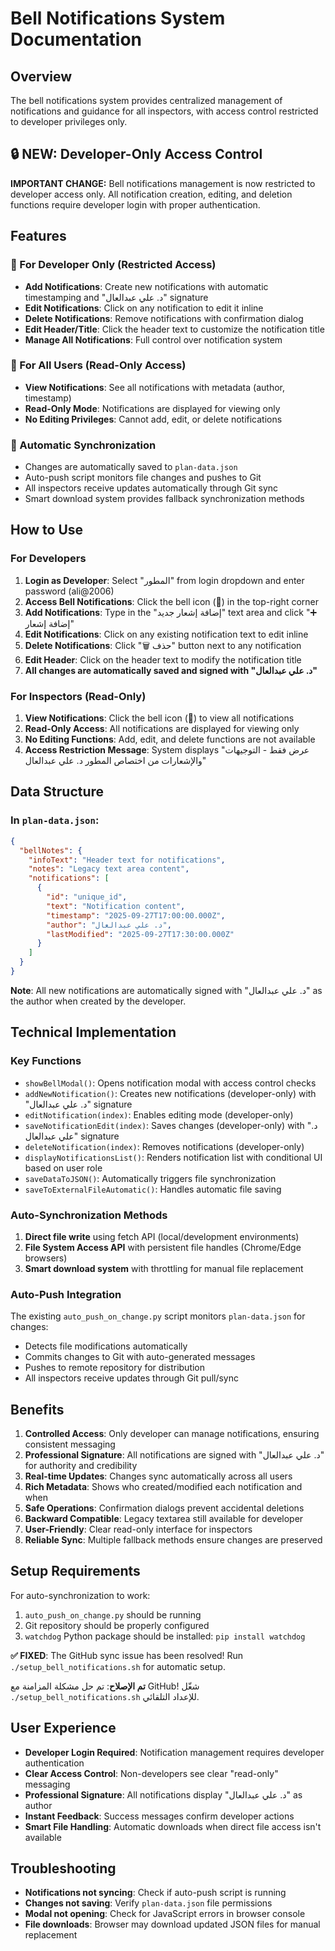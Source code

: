 # Bell Notifications System Documentation

## Overview
The bell notifications system provides centralized management of notifications and guidance for all inspectors, with access control restricted to developer privileges only.

## 🔒 NEW: Developer-Only Access Control
**IMPORTANT CHANGE:** Bell notifications management is now restricted to developer access only. All notification creation, editing, and deletion functions require developer login with proper authentication.

## Features

### 🔐 For Developer Only (Restricted Access)
- **Add Notifications**: Create new notifications with automatic timestamping and "د. علي عبدالعال" signature
- **Edit Notifications**: Click on any notification to edit it inline
- **Delete Notifications**: Remove notifications with confirmation dialog
- **Edit Header/Title**: Click the header text to customize the notification title
- **Manage All Notifications**: Full control over notification system

### 👀 For All Users (Read-Only Access)
- **View Notifications**: See all notifications with metadata (author, timestamp)
- **Read-Only Mode**: Notifications are displayed for viewing only
- **No Editing Privileges**: Cannot add, edit, or delete notifications

### 🔄 Automatic Synchronization
- Changes are automatically saved to `plan-data.json`
- Auto-push script monitors file changes and pushes to Git
- All inspectors receive updates automatically through Git sync
- Smart download system provides fallback synchronization methods

## How to Use

### For Developers
1. **Login as Developer**: Select "المطور" from login dropdown and enter password (ali@2006)
2. **Access Bell Notifications**: Click the bell icon (🔔) in the top-right corner
3. **Add Notifications**: Type in the "إضافة إشعار جديد" text area and click "➕ إضافة إشعار"
4. **Edit Notifications**: Click on any existing notification text to edit inline
5. **Delete Notifications**: Click "🗑️ حذف" button next to any notification
6. **Edit Header**: Click on the header text to modify the notification title
7. **All changes are automatically saved and signed with "د. علي عبدالعال"**

### For Inspectors (Read-Only)
1. **View Notifications**: Click the bell icon (🔔) to view all notifications
2. **Read-Only Access**: All notifications are displayed for viewing only
3. **No Editing Functions**: Add, edit, and delete functions are not available
4. **Access Restriction Message**: System displays "عرض فقط - التوجيهات والإشعارات من اختصاص المطور د. علي عبدالعال"

## Data Structure

### In `plan-data.json`:
```json
{
  "bellNotes": {
    "infoText": "Header text for notifications",
    "notes": "Legacy text area content",
    "notifications": [
      {
        "id": "unique_id",
        "text": "Notification content",
        "timestamp": "2025-09-27T17:00:00.000Z",
        "author": "د. علي عبدالعال",
        "lastModified": "2025-09-27T17:30:00.000Z"
      }
    ]
  }
}
```

**Note**: All new notifications are automatically signed with "د. علي عبدالعال" as the author when created by the developer.

## Technical Implementation

### Key Functions
- `showBellModal()`: Opens notification modal with access control checks
- `addNewNotification()`: Creates new notifications (developer-only) with "د. علي عبدالعال" signature
- `editNotification(index)`: Enables editing mode (developer-only)
- `saveNotificationEdit(index)`: Saves changes (developer-only) with "د. علي عبدالعال" signature
- `deleteNotification(index)`: Removes notifications (developer-only)
- `displayNotificationsList()`: Renders notification list with conditional UI based on user role
- `saveDataToJSON()`: Automatically triggers file synchronization
- `saveToExternalFileAutomatic()`: Handles automatic file saving

### Auto-Synchronization Methods
1. **Direct file write** using fetch API (local/development environments)
2. **File System Access API** with persistent file handles (Chrome/Edge browsers)
3. **Smart download system** with throttling for manual file replacement

### Auto-Push Integration
The existing `auto_push_on_change.py` script monitors `plan-data.json` for changes:
- Detects file modifications automatically
- Commits changes to Git with auto-generated messages
- Pushes to remote repository for distribution
- All inspectors receive updates through Git pull/sync

## Benefits

1. **Controlled Access**: Only developer can manage notifications, ensuring consistent messaging
2. **Professional Signature**: All notifications are signed with "د. علي عبدالعال" for authority and credibility
3. **Real-time Updates**: Changes sync automatically across all users  
4. **Rich Metadata**: Shows who created/modified each notification and when
5. **Safe Operations**: Confirmation dialogs prevent accidental deletions
6. **Backward Compatible**: Legacy textarea still available for developer
7. **User-Friendly**: Clear read-only interface for inspectors
8. **Reliable Sync**: Multiple fallback methods ensure changes are preserved

## Setup Requirements

For auto-synchronization to work:
1. `auto_push_on_change.py` should be running
2. Git repository should be properly configured
3. `watchdog` Python package should be installed: `pip install watchdog`

**✅ FIXED**: The GitHub sync issue has been resolved! Run `./setup_bell_notifications.sh` for automatic setup.

**تم الإصلاح**: تم حل مشكلة المزامنة مع GitHub! شغّل `./setup_bell_notifications.sh` للإعداد التلقائي.

## User Experience

- **Developer Login Required**: Notification management requires developer authentication
- **Clear Access Control**: Non-developers see clear "read-only" messaging
- **Professional Signature**: All notifications display "د. علي عبدالعال" as author
- **Instant Feedback**: Success messages confirm developer actions
- **Smart File Handling**: Automatic downloads when direct file access isn't available

## Troubleshooting

- **Notifications not syncing**: Check if auto-push script is running
- **Changes not saving**: Verify `plan-data.json` file permissions
- **Modal not opening**: Check for JavaScript errors in browser console
- **File downloads**: Browser may download updated JSON files for manual replacement
